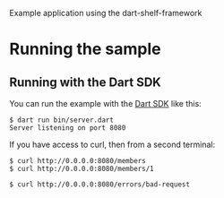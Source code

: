 Example application using the dart-shelf-framework

# Running the sample

## Running with the Dart SDK

You can run the example with the [Dart SDK](https://dart.dev/get-dart)
like this:

```
$ dart run bin/server.dart
Server listening on port 8080
```

If you have access to curl, then from a second terminal:

```
$ curl http://0.0.0.0:8080/members
$ curl http://0.0.0.0:8080/members/1

$ curl http://0.0.0.0:8080/errors/bad-request
```
